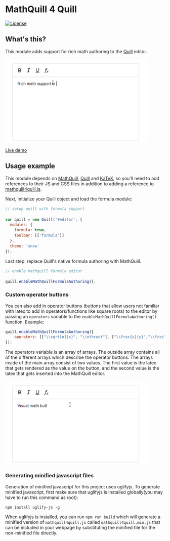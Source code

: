 # MathQuill 4 Quill

[![License](https://img.shields.io/badge/License-Apache_2.0-blue.svg)](https://github.com/c-w/mathquill4quill/blob/master/LICENSE.txt)

## What's this?

This module adds support for rich math authoring to the
[Quill](http://quilljs.com/) editor.

<img src="./demos/demo.gif" width="450" alt="Basic demo of mathquill4quill">

[Live demo](https://c-w.github.io/mathquill4quill/)

## Usage example

This module depends on
[MathQuill](http://docs.mathquill.com/en/latest/Getting_Started/),
[Quill](https://quilljs.com/docs/quickstart/) and
[KaTeX](https://github.com/Khan/KaTeX#usage),
so you'll need to add references to their JS and CSS files in addition to
adding a reference to [mathquill4quill.js](https://github.com/c-w/mathquill4quill/blob/master/mathquill4quill.js).

Next, initialize your Quill object and load the formula module:

```javascript
// setup quill with formula support

var quill = new Quill('#editor', {
  modules: {
    formula: true,
    toolbar: [['formula']]
  },
  theme: 'snow'
});
```

Last step: replace Quill's native formula authoring with MathQuill.

```javascript
// enable mathquill formula editor

quill.enableMathQuillFormulaAuthoring();
```

### Custom operator buttons

You can also add in operator buttons (buttons that allow users not familiar with latex to add in operators/functions like square roots) to the editor by passing an `operators` variable to the `enableMathQuillFormulaAuthoring()` function. Example:

```javascript
quill.enableMathQuillFormulaAuthoring({
    operators: [["\\sqrt[n]{x}", "\\nthroot"], ["\\frac{x}{y}","\\frac"]]
});
```

The operators variable is an array of arrays. The outside array contains all of the different arrays which describe the operator buttons. The arrays inside of the main array consist of two values. The first value is the latex that gets rendered as the value on the button, and the second value is the latex that gets inserted into the MathQuill editor.

<img src="./demos/demo-custom-operator-buttons.gif" width="450" alt="Demo of mathquill4quill with custom operator buttons">

### Generating minified javascript files

Generation of minified javascript for this project uses uglifyjs. To generate minified javascript, first make sure that uglifyjs is installed globally(you may have to run this command as root):

```
npm install uglify-js -g
```

When uglifyjs is installed, you can run `npm run build` which will generate a minified version of `mathquill4quill.js` called `mathquill4quill.min.js` that can be included in your webpage by substituting the minified file for the non-minified file directly.
